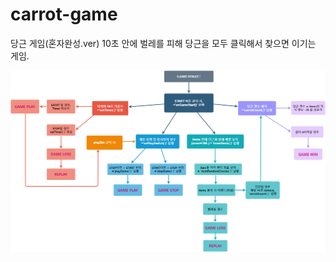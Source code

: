 # carrot-game
당근 게임(혼자완성.ver)
10초 안에 벌레를 피해 당근을 모두 클릭해서 찾으면 이기는 게임. 

<img src="img/carrot.drawio.png" alt="game_diagram">
